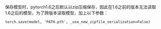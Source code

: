 保存模型时，pytorch1.6之后默认以zip压缩保存，因此在1.6之前的版本无法读取1.6之后的模型，为了跨版本读取模型，加上以下参数：

```
torch.save(model, 'PATH.pth', _use_new_zipfile_serialization=False)
```

